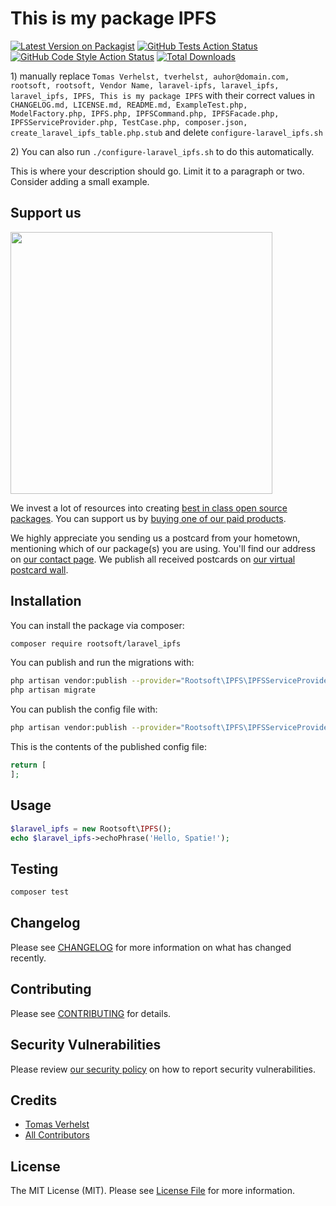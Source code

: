 # This is my package IPFS

[![Latest Version on Packagist](https://img.shields.io/packagist/v/rootsoft/laravel_ipfs.svg?style=flat-square)](https://packagist.org/packages/rootsoft/laravel_ipfs)
[![GitHub Tests Action Status](https://img.shields.io/github/workflow/status/rootsoft/laravel_ipfs/run-tests?label=tests)](https://github.com/rootsoft/laravel_ipfs/actions?query=workflow%3ATests+branch%3Amaster)
[![GitHub Code Style Action Status](https://img.shields.io/github/workflow/status/rootsoft/laravel_ipfs/Check%20&%20fix%20styling?label=code%20style)](https://github.com/rootsoft/laravel_ipfs/actions?query=workflow%3A"Check+%26+fix+styling"+branch%3Amaster)
[![Total Downloads](https://img.shields.io/packagist/dt/rootsoft/laravel_ipfs.svg?style=flat-square)](https://packagist.org/packages/rootsoft/laravel_ipfs)

[](delete) 1) manually replace `Tomas Verhelst, tverhelst, auhor@domain.com, rootsoft, rootsoft, Vendor Name, laravel-ipfs, laravel_ipfs, laravel_ipfs, IPFS, This is my package IPFS` with their correct values
[](delete) in `CHANGELOG.md, LICENSE.md, README.md, ExampleTest.php, ModelFactory.php, IPFS.php, IPFSCommand.php, IPFSFacade.php, IPFSServiceProvider.php, TestCase.php, composer.json, create_laravel_ipfs_table.php.stub`
[](delete) and delete `configure-laravel_ipfs.sh`

[](delete) 2) You can also run `./configure-laravel_ipfs.sh` to do this automatically.

This is where your description should go. Limit it to a paragraph or two. Consider adding a small example.

## Support us

[<img src="https://github-ads.s3.eu-central-1.amazonaws.com/package-laravel_ipfs-laravel.jpg?t=1" width="419px" />](https://spatie.be/github-ad-click/package-laravel_ipfs-laravel)

We invest a lot of resources into creating [best in class open source packages](https://spatie.be/open-source). You can support us by [buying one of our paid products](https://spatie.be/open-source/support-us).

We highly appreciate you sending us a postcard from your hometown, mentioning which of our package(s) you are using. You'll find our address on [our contact page](https://spatie.be/about-us). We publish all received postcards on [our virtual postcard wall](https://spatie.be/open-source/postcards).

## Installation

You can install the package via composer:

```bash
composer require rootsoft/laravel_ipfs
```

You can publish and run the migrations with:

```bash
php artisan vendor:publish --provider="Rootsoft\IPFS\IPFSServiceProvider" --tag="laravel_ipfs-migrations"
php artisan migrate
```

You can publish the config file with:
```bash
php artisan vendor:publish --provider="Rootsoft\IPFS\IPFSServiceProvider" --tag="laravel_ipfs-config"
```

This is the contents of the published config file:

```php
return [
];
```

## Usage

```php
$laravel_ipfs = new Rootsoft\IPFS();
echo $laravel_ipfs->echoPhrase('Hello, Spatie!');
```

## Testing

```bash
composer test
```

## Changelog

Please see [CHANGELOG](CHANGELOG.md) for more information on what has changed recently.

## Contributing

Please see [CONTRIBUTING](.github/CONTRIBUTING.md) for details.

## Security Vulnerabilities

Please review [our security policy](../../security/policy) on how to report security vulnerabilities.

## Credits

- [Tomas Verhelst](https://github.com/tverhelst)
- [All Contributors](../../contributors)

## License

The MIT License (MIT). Please see [License File](LICENSE.md) for more information.
